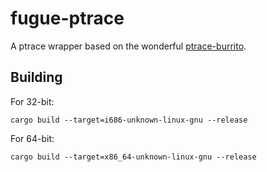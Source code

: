 # fugue-ptrace

A ptrace wrapper based on the wonderful [ptrace-burrito].

## Building

For 32-bit:

```
cargo build --target=i686-unknown-linux-gnu --release
```

For 64-bit:

```
cargo build --target=x86_64-unknown-linux-gnu --release
```

[ptrace-burrito]: https://github.com/brainsmoke/ptrace-burrito
